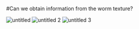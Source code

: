 #Can we obtain information from the worm texture?

![untitled](https://cloud.githubusercontent.com/assets/8364368/8483261/7c09c67e-20e7-11e5-8d5d-dc7fb5c7c579.png)
![untitled 2](https://cloud.githubusercontent.com/assets/8364368/8483272/8eb195f4-20e7-11e5-99c8-9ea5285be3b3.png)
![untitled 3](https://cloud.githubusercontent.com/assets/8364368/8483293/b60c9298-20e7-11e5-9d8b-2a2491964fdb.png)
